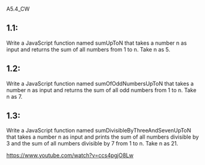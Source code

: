 A5.4_CW

## 1.1:
Write a JavaScript function named sumUpToN that takes a number n as input and returns the sum of all numbers from 1 to n. Take n as 5. 

## 1.2:
Write a JavaScript function named sumOfOddNumbersUpToN that takes a number n as input and returns the sum of all odd numbers from 1 to n. Take n as 7.

## 1.3:
Write a JavaScript function named sumDivisibleByThreeAndSevenUpToN that takes a number n as input and prints the sum of all numbers divisible by 3 and the sum of all numbers divisible by 7 from 1 to n. Take n as 21.

https://www.youtube.com/watch?v=ccs4pgjO8Lw
